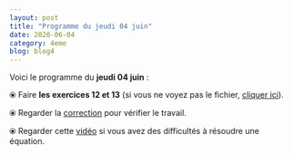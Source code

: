 ```yaml
---
layout: post
title: "Programme du jeudi 04 juin"
date: 2020-06-04
category: 4eme
blog: blog4
---
```


Voici le programme du <b>jeudi 04 juin</b> :

⦿ Faire <b>les exercices 12 et 13</b> (si vous ne voyez pas le fichier, <a href="/exercices/4eme/4eme_exercices_jeudi_04_juin_2020.pdf">cliquer ici</a>). 

<object data="/exercices/4eme/4eme_exercices_jeudi_04_juin_2020.pdf" width="100%" height="500" type='application/pdf'></object>

⦿ Regarder la <a class="correction" href="/exercices/4eme/4eme_exercices_jeudi_04_juin_2020_corrections.pdf">correction</a> pour vérifier le travail.

⦿ Regarder cette <a class="video" href="https://youtu.be/uV_EmbYu9_E">vidéo</a> si vous avez des difficultés à résoudre une équation.
